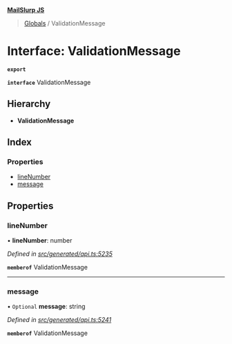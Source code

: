 **[MailSlurp JS](../README.md)**

> [Globals](../README.md) / ValidationMessage

# Interface: ValidationMessage

**`export`** 

**`interface`** ValidationMessage

## Hierarchy

* **ValidationMessage**

## Index

### Properties

* [lineNumber](validationmessage.md#linenumber)
* [message](validationmessage.md#message)

## Properties

### lineNumber

•  **lineNumber**: number

*Defined in [src/generated/api.ts:5235](https://github.com/mailslurp/mailslurp-client/blob/d7397d3/src/generated/api.ts#L5235)*

**`memberof`** ValidationMessage

___

### message

• `Optional` **message**: string

*Defined in [src/generated/api.ts:5241](https://github.com/mailslurp/mailslurp-client/blob/d7397d3/src/generated/api.ts#L5241)*

**`memberof`** ValidationMessage
